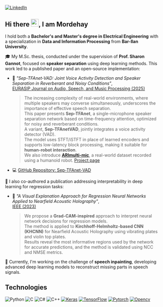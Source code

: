 [![LinkedIn][linkedin-shield]][linkedin-url]


## Hi there <img src="https://media.giphy.com/media/hvRJCLFzcasrR4ia7z/giphy.gif" width="25px">, I am Mordehay

I hold both a **Bachelor's and Master's degree in Electrical Engineering** with a specialization in **Data and Information Processing** from **Bar-Ilan University**.

🎓 My M.Sc. thesis, conducted under the supervision of **Prof. Sharon Gannot**, focused on **speaker separation** using deep learning methods. This work led to a published paper and an open-source implementation:

- 📝 *"Sep-TFAnet-VAD: Joint Voice Activity Detection and Speaker Separation in Reverberant and Noisy Conditions"*,  
  [EURASIP Journal on Audio, Speech, and Music Processing (2025)](https://asmp-eurasipjournals.springeropen.com/articles/10.1186/s13636-025-00404-7)  
  > The increasing complexity of real-world environments, where multiple speakers may converse simultaneously, underscores the importance of effective speech separation.  
  > This paper presents **Sep-TFAnet**, a single-microphone speaker separation network based on time-frequency attention, optimized for noisy and reverberant conditions.  
  > A variant, **Sep-TFAnetVAD**, jointly integrates a voice activity detector (VAD).  
  > The model uses STFT/iSTFT in place of learned encoders and supports low-latency block processing, making it suitable for **human-robot interaction**.  
  > We also introduce [**ARImulti-mic**](https://ieee-dataport.org/documents/arimulti-mic-real-world-speech-recordings-humanoid-robot-ari), a real-world dataset recorded using a humanoid robot. [Project page](https://Sep-TFAnet.github.io)

- 💻 [GitHub Repository: Sep-TFAnet-VAD](https://github.com/MordehayM/Sep-TFAnet-VAD.git)

🧠 I also co-authored a publication addressing interpretability in deep learning for regression tasks:

- 📝 *"A Visual Explanation Approach for Regression Neural Networks Applied to Nearfield Acoustic Holography"*,  
  [IEEE (2023)](https://ieeexplore.ieee.org/document/10097272)  
  > We propose a **Grad-CAM-inspired** approach to interpret neural network decisions for regression models.  
  > The method is applied to **Kirchhoff-Helmholtz-based CNN (KHCNN)** for Nearfield Acoustic Holography using vibrating plates and violin top plates.  
  > Results reveal the most informative regions used by the network for accurate predictions, and the method is validated using NCC and NMSE metrics.

🔬 Currently, I'm working on the challenge of **speech inpainting**, developing advanced deep learning models to reconstruct missing parts in speech signals.



## Technologies
![Python](https://img.shields.io/badge/python-3670A0?style=for-the-badge&logo=python&logoColor=ffdd54)
![C](https://img.shields.io/badge/c-%2300599C.svg?style=for-the-badge&logo=c&logoColor=white)
![C#](https://img.shields.io/badge/c%23-%23239120.svg?style=for-the-badge&logo=c-sharp&logoColor=white)
![C++](https://img.shields.io/badge/c++-%2300599C.svg?style=for-the-badge&logo=c%2B%2B&logoColor=white)
[![Keras][Keras-shield]][Keras-url]
[![TensorFlow][TensorFlow-shield]][TensorFlow-url]
[![Pytorch][Pytorch-shield]][Pytorch-url]
[![Opencv][Opencv-shield]][Opencv-url]

[linkedin-shield]: https://img.shields.io/badge/LinkedIn-0077B5?style=for-the-badge&logo=linkedin&logoColor=white
[linkedin-url]: https://linkedin.com/in/mordehay-moradi
[Keras-shield]: https://img.shields.io/badge/Keras-D00000?style=for-the-badge&logo=Keras&logoColor=white
[Keras-url]: https://keras.io/
[TensorFlow-shield]: https://img.shields.io/badge/TensorFlow-FF6F00?style=for-the-badge&logo=TensorFlow&logoColor=white
[TensorFlow-url]: https://www.tensorflow.org/
[Pytorch-shield]: https://img.shields.io/badge/PyTorch-EE4C2C?style=for-the-badge&logo=PyTorch&logoColor=white
[Pytorch-url]: https://pytorch.org/
[Opencv-shield]: https://img.shields.io/badge/OpenCV-27338e?style=for-the-badge&logo=OpenCV&logoColor=white
[Opencv-url]: https://opencv.org/

